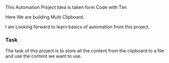 This Automation Project Idea is taken form Code with Tim 

Here We are building Multi Clipboard. 

I am Looking forward to learn basics of automation from this project.

### Task 
The task of this project is to store all the content from the clipboard to a file and use the content we want to use.